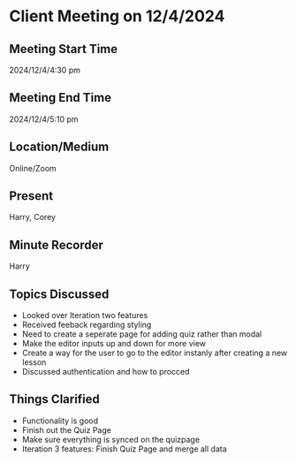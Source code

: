 # Client Meeting on 12/4/2024

## Meeting Start Time

2024/12/4/4:30 pm

## Meeting End Time

2024/12/4/5:10 pm

## Location/Medium

Online/Zoom

## Present

Harry, Corey

## Minute Recorder

Harry

## Topics Discussed
  + Looked over Iteration two features 
  + Received feeback regarding styling
  + Need to create a seperate page for adding quiz rather than modal
  + Make the editor inputs up and down for more view
  + Create a way for the user to go to the editor instanly after creating a new lesson
  + Discussed authentication and how to procced 
  
## Things Clarified
  + Functionality is good
  + Finish out the Quiz Page
  + Make sure everything is synced on the quizpage
  + Iteration 3 features: Finish Quiz Page and merge all data
